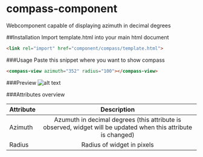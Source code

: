 # compass-component
Webcomponent capable of displaying azimuth in decimal degrees

##Installation
Import template.html into your main html document
```html
<link rel="import" href="component/compass/template.html">
```

###Usage 
Paste this snippet where you want to show compass
```html
<compass-view azimuth="352" radius="100"></compass-view>
```

###Preview
![alt text](https://i.imgur.com/u86ho5t.png?1 "Preview")

###Attributes overview

| Attribute     | Description   |
| ------------- |:-------------:|
| Azimuth       | Azumuth in decimal degrees (this attribute is observed, widget will be updated when this attribute is changed) |
| Radius        | Radius of widget in pixels      |
